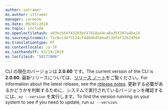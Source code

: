```yaml
---
author: sptramer
ms.author: sttramer
manager: carmonm
ms.date: 09/07/2018
ms.topic: include
ms.openlocfilehash: a93bc564f43283bf47818a44ca8a35f387a4ba14
ms.sourcegitcommit: 71c0ccd475524cf4d6db45bba8139fef3262d764
ms.translationtype: HT
ms.contentlocale: ja-JP
ms.lasthandoff: 03/19/2019
ms.locfileid: "58177806"
---
```

<span data-ttu-id="27a7a-101">CLI の現在のバージョンは __2.0.60__ です。</span><span class="sxs-lookup"><span data-stu-id="27a7a-101">The current version of the CLI is __2.0.60__.</span></span> <span data-ttu-id="27a7a-102">最新リリースについては、[リリース ノート](../release-notes-azure-cli.md)をご覧ください。</span><span class="sxs-lookup"><span data-stu-id="27a7a-102">For information about the latest release, see the [release notes](../release-notes-azure-cli.md).</span></span> <span data-ttu-id="27a7a-103">更新する必要があるかどうかを判断するために、システムで実行されているバージョンを確認するには、`az --version` を実行します。</span><span class="sxs-lookup"><span data-stu-id="27a7a-103">To find the version running on your system to see if you need to update, run `az --version`.</span></span>
